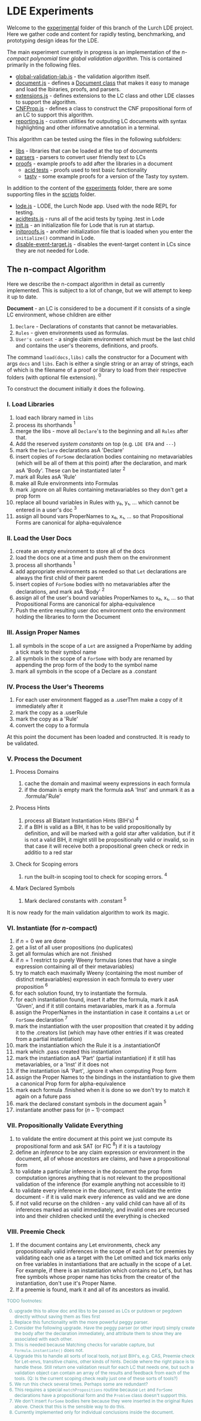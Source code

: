 # LDE Experiments

Welcome to the [experimental](.) folder of this branch of the Lurch LDE project.  Here we gather code and content for rapidly testing, benchmarking, and prototyping design ideas for the LDE.

The main experiment currently in progress is an implementation of the $n$-_compact polynomial time global validation algorithm_. This is contained primarily in the following files.
 * [global-validation-lab.js](./global-validation-lab.js) - the validation algorithm itself.
 * [document.js](document.js) - defines a [Document class](document.js#L604) that makes it easy to manage and load the lbiraries, proofs, and parsers.
 * [extensions.js](extensions.js) - defines extensions to the LC class and other LDE classes to support the algorithm.
 * [CNFProp.js](CNFProp.js) - defines a class to construct the CNF propositional form of an LC to support this algorithm.
 * [reporting.js](reporting.js) - custom utilities for outputing LC documents with syntax highlighting and other informative annotation in a terminal.

This algorithm can be tested using the files in the following subfolders:
 * [libs](./libs) - libraries that can be loaded at the top of documents
 * [parsers](./parsers) - parsers to convert user friendly text to LCs
 * [proofs](./proofs) - example proofs to add after the libraries in a document
   -  [acid tests](./proofs/acid%20tests/) - proofs used to test basic functionality
   - [tasty](./proofs/tasty/) - some example proofs for a version of the Tasty toy system.

In addition to the content of the [experiments](./) folder, there are some supporting files in the [scripts](../../scripts/) folder.
  * [lode.js](../../scripts/lode.js) - LODE, the Lurch Node app.  Used with the node REPL for testing.
  * [acidtests.js](../../scripts/acidtests.js) - runs all of the acid tests by typing .test in Lode
  * [init.js](../../scripts/init.js) - an initialization file for Lode that is run at startup.
  * [initproofs.js](../../scripts/initproofs.js) - another initialization file that is loaded when you enter the `initialize()` command in Lode.
  * [disable-event-target.js](../../scripts/disable-event-target.js) - disables the event-target content in LCs since they are not needed for Lode.

## The n-compact Algorithm

Here we describe the n-compact algorithm in detail as currently implemented.  This is subject to a lot of change, but we will attempt to keep it up to date.

**Document** - an LC is considered to be a document if it consists of a single LC environment, whose children are either 
 1. `Declare` - Declarations of constants that cannot be metavariables.
 2. `Rules` - given environments used as formulas.
 3. `User's content` - a single claim environment which must be the last child and contains the user's theorems, definitions, and proofs.

The command `load(docs,libs)` calls the constructor for a Document with args `docs` and `libs`.  Each is either a single string or an array of strings, each of which is the filename of a proof or library to load from their respective folders (with optional file extension). $^0$

To construct the document initially it does the following.

### I. Load Libraries
1. load each library named in `libs`
2. process its shorthands $^1$
3. merge the libs - move all `Declare`'s to the beginning and all `Rules` after that.
4. Add the reserved _system constants_ on top (e.g. `LDE EFA` and `---`)
5. mark the `Declare` declarations asA 'Declare'
6. insert copies of `ForSome` declaration bodies containing no metavariables (which will be all of them at this point) after the declaration, and mark asA 'Body'.  These can be instantiated later $^2$
7. mark all Rules asA 'Rule'
8. make all Rule environments into Formulas
9. mark .ignore on all Rules containing metavariables so they don't get a prop form
10. replace all bound variables in Rules with y₀, y₁, ... which cannot be entered in a user's doc $^3$
11. assign all bound vars ProperNames to x₀, x₁, ... so that Propositional Forms are canonical for alpha-equivalence

### II. Load the User Docs
1. create an empty environment to store all of the docs
2. load the docs one at a time and push them on the environment
3. process all shorthands $^1$
4. add appropriate environments as needed so that `Let` declarations are always the first child of their parent
5. insert copies of `ForSome` bodies with no metavariables after the declarations, and mark asA 'Body' $^2$
6. assign all of the user's bound variables  ProperNames to x₀, x₁, ... so that Propositional Forms are canonical for alpha-equivalence
7. Push the entire resulting user doc environment onto the environment holding the libraries to form the Document

### III. Assign Proper Names
1. all symbols in the scope of a `Let` are assigned a ProperName by adding a tick mark to their symbol name
2. all symbols in the scope of a `ForSome` with body are renamed by appending the prop form of the body to the symbol name
3. mark all symbols in the scope of a Declare as a .constant

### IV. Process the User's Theorems
1. For each user environment flagged as a .userThm make a copy of it immediately after it
2. mark the copy as a .userRule
3. mark the copy as a 'Rule'
4. convert the copy to a formula

At this point the document has been loaded and constructed. It is ready to be validated.

### V. Process the Document
1. Process Domains
   1. cache the domain and maximal weeny expressions in each formula
   2. if the domain is empty mark the formula asA 'Inst' and unmark it as a .formula/'Rule'

2. Process Hints
   1. process all Blatant Instantiation Hints (BIH's) $^4$
   2. if a BIH is valid as a BIH, it has to be valid propositionally by definition, and will be marked with a gold star after validation, but if it is not a valid BIH, it might still be propositionally valid or invalid, so in that case it will receive both a propositional green check or redx in additio to a red star

3. Check for Scoping errors
   1. run the built-in scoping tool to check for scoping errors. $^4$

4. Mark Declared Symbols 
   1. Mark declared constants with .constant $^5$

It is now ready for the main validation algorithm to work its magic.

### VI. Instantiate (for $n$-compact)
1. if $n=0$ we are done
2. get a list of all user propositions (no duplicates)  
3. get all formulas which are not .finished
4. if $n=1$ restrict to purely Weeny formulas (ones that have a single expression containing all of their metavariables)
5. try to match each maximally Weeny (containing the most number of distinct metavariables) expression in each formula to every user proposition $^6$
6. for each solution found, try to instantiate the formula.
7. for each instantiation found, insert it after the formula, mark it asA 'Given', and if it still contains metavariables, mark it as a .formula
8. assign the ProperNames in the instantiation in case it contains a `Let` or `ForSome` declaration $^7$
9. mark the instantiation with the user proposition that created it by adding it to the .creators list (which may have other entries if it was created from a partial instantiation)
10. mark the instantiation which the Rule it is a .instantiationOf
11. mark which .pass created this instantiation
12. mark the instantiation asA 'Part' (partial instantiation) if it still has metavariables, or a 'Inst' if it does not
13. if the instantiation isA 'Part', .ignore it when computing Prop form
14. assign the Proper Names to the bindings in the instantiation to give them a canonical Prop form for alpha-equivalence
15. mark each formula .finished when it is done so we don't try to match it again on a future pass
16. mark the declared constant symbols in the document again $^5$
17. instantiate another pass for $(n-1)$-compact

### VII. Propositionally Validate Everything
1. to validate the entire document at this point we just compute its propositional form and ask SAT (or FIC $^8$) if it is a tautology
2. define an _inference_ to be any claim expression or environment in the document, all of whose ancestors are claims, and have a propositional form
3. to validate a particular inference in the document the prop form computation ignores anything that is not relevant to the propositional validation of the inference (for example anything not accessible to it)
4. to validate every inference in the document, first validate the entire document - if it is valid mark every inference as valid and we are done
5. if not valid recurse on the children - any valid child can have all of its inferences marked as valid immediately, and invalid ones are recursed into and their children checked until the everything is checked

### VIII. Preemie Check
1. If the document contains any Let environments, check any propositionally valid inferences in the scope of each Let for preemies by validating each one as a target with the Let omitted and tick marks only on free variables in instantiations that are actually in the scope of a Let. For example, if there is an instantiation which contains no Let's, but has free symbols whose proper name has ticks from the creator of the instantiation, don't use it's Proper Name.
2. If a preemie is found, mark it and all of its ancestors as invalid.

<div style="color:cadetblue;font-size:9pt">
TODO footnotes: 

0. upgrade this to allow doc and libs to be passed as LCs or putdown or pegdown directly without saving them as files first
1. Replace this functionality with the more powerful peggy parser.
2. Consider the following upgrade. Have the peggy parser (or other input) simply create the body after the declaration immediately, and attribute them to show they are associated with each other.
3. This is needed because Matching checks for variable capture, but `Formula.instantiate()` does not.
4. Upgrade this to handle all sorts of local tools, not just BIH's, e.g. CAS, Preemie check for Let-envs, transitive chains, other kinds of hints.  Decide where the right place is to handle these. Still return one validation result for each LC that needs one, but such a validation object can contain an array of the results and feedback from each of the tools. (Q: Is the current scoping check really just one of these sorts of tools?)
5. We run this check several times.  Perhaps some are redundant?
6. This requires a special `matchPropositions` routine because `Let` and `ForSome` declarations have a propositional form and the `Problem` class doesn't support this.
7. We don't insert `ForSome` bodies here because they were inserted in the original Rules above.  Check that this is the sensible way to do this.
8. Currently implemented only for individual conclusions inside the document.
</div>
